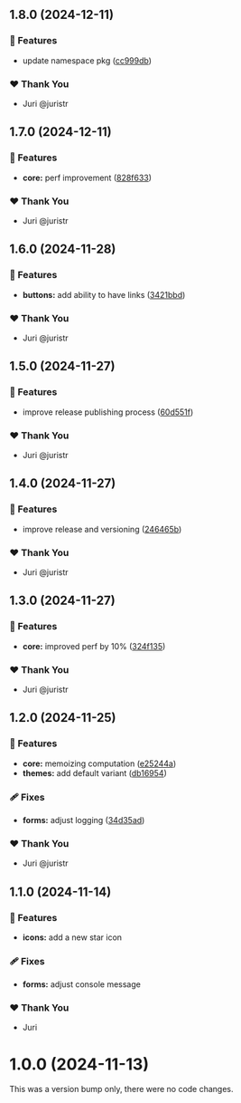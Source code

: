 ## 1.8.0 (2024-12-11)

### 🚀 Features

- update namespace pkg ([cc999db](https://github.com/juristr/epicweb-slate-ui/commit/cc999db))

### ❤️  Thank You

- Juri @juristr

## 1.7.0 (2024-12-11)

### 🚀 Features

- **core:** perf improvement ([828f633](https://github.com/juristr/epicweb-slate-ui/commit/828f633))

### ❤️  Thank You

- Juri @juristr

## 1.6.0 (2024-11-28)

### 🚀 Features

- **buttons:** add ability to have links ([3421bbd](https://github.com/juristr/epicweb-slate-ui/commit/3421bbd))

### ❤️  Thank You

- Juri @juristr

## 1.5.0 (2024-11-27)

### 🚀 Features

- improve release publishing process ([60d551f](https://github.com/juristr/epicweb-slate-ui/commit/60d551f))

### ❤️  Thank You

- Juri @juristr

## 1.4.0 (2024-11-27)

### 🚀 Features

- improve release and versioning ([246465b](https://github.com/juristr/epicweb-slate-ui/commit/246465b))

### ❤️  Thank You

- Juri @juristr

## 1.3.0 (2024-11-27)

### 🚀 Features

- **core:** improved perf by 10% ([324f135](https://github.com/juristr/epicweb-slate-ui/commit/324f135))

### ❤️  Thank You

- Juri @juristr

## 1.2.0 (2024-11-25)

### 🚀 Features

- **core:** memoizing computation ([e25244a](https://github.com/juristr/epicweb-slate-ui/commit/e25244a))
- **themes:** add default variant ([db16954](https://github.com/juristr/epicweb-slate-ui/commit/db16954))

### 🩹 Fixes

- **forms:** adjust logging ([34d35ad](https://github.com/juristr/epicweb-slate-ui/commit/34d35ad))

### ❤️  Thank You

- Juri @juristr

## 1.1.0 (2024-11-14)

### 🚀 Features

- **icons:** add a new star icon

### 🩹 Fixes

- **forms:** adjust console message

### ❤️  Thank You

- Juri

# 1.0.0 (2024-11-13)

This was a version bump only, there were no code changes.